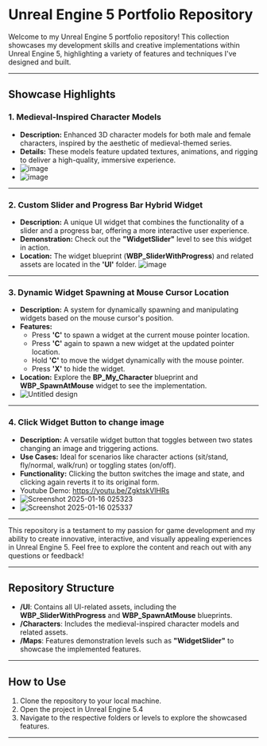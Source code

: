 # Unreal Engine 5 Portfolio Repository

Welcome to my Unreal Engine 5 portfolio repository! This collection showcases my development skills and creative implementations within Unreal Engine 5, highlighting a variety of features and techniques I've designed and built.

---

## Showcase Highlights

### 1. **Medieval-Inspired Character Models**
   - **Description:** Enhanced 3D character models for both male and female characters, inspired by the aesthetic of medieval-themed series.
   - **Details:** These models feature updated textures, animations, and rigging to deliver a high-quality, immersive experience.
   - ![image](https://github.com/user-attachments/assets/e4273cb7-db1c-4f73-8df9-d0dca55bc9b8)
   - ![image](https://github.com/user-attachments/assets/7325c715-0cfd-46b4-824b-fd48122781ee)



---

### 2. **Custom Slider and Progress Bar Hybrid Widget**
   - **Description:** A unique UI widget that combines the functionality of a slider and a progress bar, offering a more interactive user experience.
   - **Demonstration:** Check out the **"WidgetSlider"** level to see this widget in action.
   - **Location:** The widget blueprint (**WBP_SliderWithProgress**) and related assets are located in the **'UI'** folder.
![image](https://github.com/user-attachments/assets/adf98420-d962-49b1-bd0b-c0751be7e773)

---

### 3. **Dynamic Widget Spawning at Mouse Cursor Location**
   - **Description:** A system for dynamically spawning and manipulating widgets based on the mouse cursor's position.
   - **Features:**
     - Press **'C'** to spawn a widget at the current mouse pointer location.
     - Press **'C'** again to spawn a new widget at the updated pointer location.
     - Hold **'C'** to move the widget dynamically with the mouse pointer.
     - Press **'X'** to hide the widget.
   - **Location:** Explore the **BP_My_Character** blueprint and **WBP_SpawnAtMouse** widget to see the implementation.
   - ![Untitled design](https://github.com/user-attachments/assets/16e4b3af-d4e0-4fd9-8fef-e3db0ff3f757)


---

### 4. **Click Widget Button to change image**
   - **Description:** A versatile widget button that toggles between two states changing an image and triggering actions.
   - **Use Cases:** Ideal for scenarios like character actions (sit/stand, fly/normal, walk/run) or toggling states (on/off).
   - **Functionality:** Clicking the button switches the image and state, and clicking again reverts it to its original form.
   - Youtube Demo: https://youtu.be/ZgktskVlHRs
   - ![Screenshot 2025-01-16 025323](https://github.com/user-attachments/assets/7a0cabce-88f5-441a-860c-d47c6c3f99ff)
   - ![Screenshot 2025-01-16 025337](https://github.com/user-attachments/assets/77d525a2-fd8f-4ed5-8533-409ac1627e76)



---

This repository is a testament to my passion for game development and my ability to create innovative, interactive, and visually appealing experiences in Unreal Engine 5. Feel free to explore the content and reach out with any questions or feedback!

---

## Repository Structure
- **/UI**: Contains all UI-related assets, including the **WBP_SliderWithProgress** and **WBP_SpawnAtMouse** blueprints.
- **/Characters**: Includes the medieval-inspired character models and related assets.
- **/Maps**: Features demonstration levels such as **"WidgetSlider"** to showcase the implemented features.

---

## How to Use
1. Clone the repository to your local machine.
2. Open the project in Unreal Engine 5.4
3. Navigate to the respective folders or levels to explore the showcased features.

---
